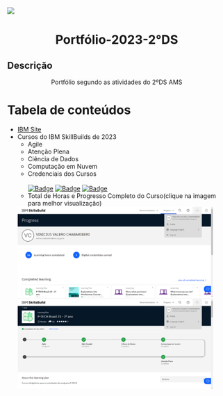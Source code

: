 <img src="/assets/img/Banner/Portifólio.png">

<h1 align="center">Portfólio-2023-2°DS</h1>

## Descrição
<p align="center">Portfólio segundo as atividades do 2ºDS AMS</p>

Tabela de conteúdos
=================
<!--ts-->
   * [IBM Site](https://github.com/nickolss/IBM-Site.git)
   * Cursos do IBM SkillBuilds de 2023
      * Agile
      * Atenção Plena
      * Ciência de Dados
      * Computação em Nuvem
      * Credenciais dos Cursos<br><br>
[![Badge](https://img.shields.io/badge/IBM-Explorations_Into_Mindfulness-blue?style=for-the-badge&logo=ghost&logoColor=blue)](https://www.credly.com/badges/f5f28e43-a6a5-49f5-aba9-35111499773a/linked_in_profile)
[![Badge](https://img.shields.io/badge/IBM-Agile_Explorer-blue?style=for-the-badge&logo=ghost&logoColor=blue)](https://www.credly.com/badges/6708594a-a614-4298-b587-a4d030a20782/linked_in_profile)
[![Badge](https://img.shields.io/badge/IBM-Working_in_a_Digital_World:_Professional_Skills-blue?style=for-the-badge&logo=ghost&logoColor=blue)](https://www.credly.com/badges/408151a3-06a0-4750-b457-276a01a912ba/linked_in_profile)
      * Total de Horas e Progresso Completo do Curso(clique na imagem para melhor visualização)
     <img src="/assets/img/SkillBuilds/Progress.png" width="450rem"> 
     <img src="/assets/img/SkillBuilds/P-Tech.png" width="450rem">
<!--te-->
